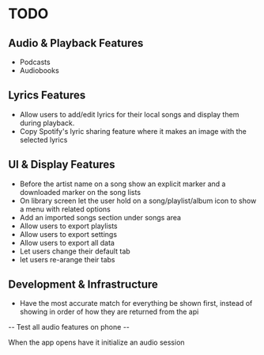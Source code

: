 # TODO

## Audio & Playback Features

- Podcasts
- Audiobooks

## Lyrics Features

- Allow users to add/edit lyrics for their local songs and display them during playback.
- Copy Spotify's lyric sharing feature where it makes an image with the selected lyrics

## UI & Display Features

- Before the artist name on a song show an explicit marker and a downloaded marker on the song lists
- On library screen let the user hold on a song/playlist/album icon to show a menu with related options
- Add an imported songs section under songs area
- Allow users to export playlists
- Allow users to export settings
- Allow users to export all data
- Let users change their default tab
- let users re-arange their tabs

## Development & Infrastructure

- Have the most accurate match for everything be shown first, instead of showing in order of how they are returned from the api

-- Test all audio features on phone --

When the app opens have it initialize an audio session